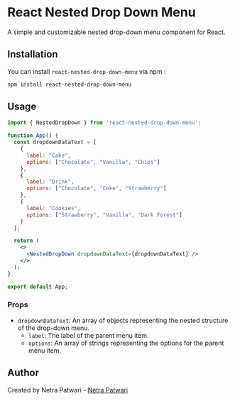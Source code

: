 # React Nested Drop Down Menu

A simple and customizable nested drop-down menu component for React.

## Installation

You can install `react-nested-drop-down-menu` via npm :

```bash
npm install react-nested-drop-down-menu
```

## Usage

```jsx
import { NestedDropDown } from 'react-nested-drop-down-menu';

function App() {
  const dropdownDataText = [
    {
      label: "Cake",
      options: ["Chocolate", "Vanilla", "Chips"]
    },
    {
      label: "Drink",
      options: ["Chocolate", "Coke", "Strawberry"]
    },
    {
      label: "Cookies",
      options: ["Strawberry", "Vanilla", "Dark Forest"]
    }
  ];

  return (
    <>
      <NestedDropDown dropdownDataText={dropdownDataText} />
    </>
  );
}

export default App;
```

### Props

- `dropdownDataText`: An array of objects representing the nested structure of the drop-down menu.
  - `label`: The label of the parent menu item.
  - `options`: An array of strings representing the options for the parent menu item.


## Author

Created by Netra Patwari - [Netra Patwari](https://github.com/netra-patwari)
